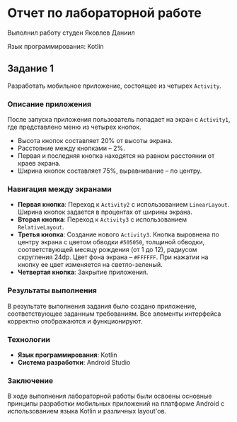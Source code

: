 # Отчет по лабораторной работе

Выполнил работу студен Яковлев Даниил

Язык программирования: Kotlin

## Задание 1

Разработать мобильное приложение, состоящее из четырех `Activity`.

### Описание приложения

После запуска приложения пользователь попадает на экран с `Activity1`, где представлено меню из четырех кнопок. 

- Высота кнопок составляет 20% от высоты экрана.
- Расстояние между кнопками – 2%.
- Первая и последняя кнопка находятся на равном расстоянии от краев экрана.
- Ширина кнопок составляет 75%, выравнивание – по центру.

### Навигация между экранами

- **Первая кнопка**: Переход к `Activity2` с использованием `LinearLayout`. Ширина кнопок задается в процентах от ширины экрана.
- **Вторая кнопка**: Переход к `Activity3` с использованием `RelativeLayout`.
- **Третья кнопка**: Создание нового `Activity3`. Кнопка выровнена по центру экрана с цветом обводки `#505050`, толщиной обводки, соответствующей месяцу рождения (от 1 до 12), радиусом скругления 24dp. Цвет фона экрана – `#FFFFFF`. При нажатии на кнопку ее цвет изменяется на светло-зеленый.
- **Четвертая кнопка**: Закрытие приложения.

### Результаты выполнения

В результате выполнения задания было создано приложение, соответствующее заданным требованиям. Все элементы интерфейса корректно отображаются и функционируют.

### Технологии

- **Язык программирования**: Kotlin
- **Система разработки**: Android Studio

### Заключение

В ходе выполнения лабораторной работы были освоены основные принципы разработки мобильных приложений на платформе Android с использованием языка Kotlin и различных layout'ов.
